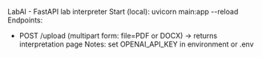 LabAI - FastAPI lab interpreter
Start (local): uvicorn main:app --reload
Endpoints:
 - POST /upload (multipart form: file=PDF or DOCX) -> returns interpretation page
Notes: set OPENAI_API_KEY in environment or .env
